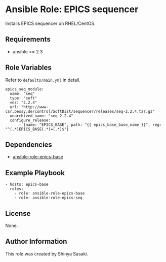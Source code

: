# Ansible Role: EPICS sequencer

Installs EPICS sequencer on RHEL/CentOS.

## Requirements

- ansible >= 2.3

## Role Variables
Refer to `defaults/main.yml` in detail.
```
epics_seq_module:
  name: "seq"
  type: "soft"
  ver: "2.2.4"
  url: "http://www-csr.bessy.de/control/SoftDist/sequencer/releases/seq-2.2.4.tar.gz"
  unarchived_name: "seq-2.2.4"
  configure_release:
      - {name: "EPICS_BASE", path: "{{ epics_base_base_name }}", reg: "^(.*)EPICS_BASE(.*)=(.*)$"}
```

## Dependencies

- [ansible-role-epics-base](https://github.com/sasaki77/ansible-role-epics-base)

## Example Playbook
```
- hosts: epics-base
  roles:
    - role: ansible-role-epics-base
    - role: ansible-role-epics-seq
```

## License

None.

## Author Information

This role was created by Shinya Sasaki.
